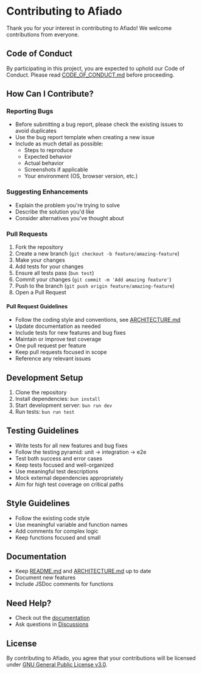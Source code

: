 # Contributing to Afiado

Thank you for your interest in contributing to Afiado! We welcome contributions from everyone.

## Code of Conduct

By participating in this project, you are expected to uphold our Code of Conduct. Please read [CODE_OF_CONDUCT.md](./CODE_OF_CONDUCT.md) before proceeding.

## How Can I Contribute?

### Reporting Bugs

- Before submitting a bug report, please check the existing issues to avoid duplicates
- Use the bug report template when creating a new issue
- Include as much detail as possible:
  - Steps to reproduce
  - Expected behavior
  - Actual behavior
  - Screenshots if applicable
  - Your environment (OS, browser version, etc.)

### Suggesting Enhancements

- Explain the problem you're trying to solve
- Describe the solution you'd like
- Consider alternatives you've thought about

### Pull Requests

1. Fork the repository
2. Create a new branch (`git checkout -b feature/amazing-feature`)
3. Make your changes
4. Add tests for your changes
5. Ensure all tests pass (`bun test`)
6. Commit your changes (`git commit -m 'Add amazing feature'`)
7. Push to the branch (`git push origin feature/amazing-feature`)
8. Open a Pull Request

#### Pull Request Guidelines

- Follow the coding style and conventions, see [ARCHITECTURE.md](./ARCHITECTURE.md)
- Update documentation as needed
- Include tests for new features and bug fixes
- Maintain or improve test coverage
- One pull request per feature
- Keep pull requests focused in scope
- Reference any relevant issues

## Development Setup

1. Clone the repository
2. Install dependencies: `bun install`
3. Start development server: `bun run dev`
4. Run tests: `bun run test`

## Testing Guidelines

- Write tests for all new features and bug fixes
- Follow the testing pyramid: unit → integration → e2e
- Test both success and error cases
- Keep tests focused and well-organized
- Use meaningful test descriptions
- Mock external dependencies appropriately
- Aim for high test coverage on critical paths

## Style Guidelines

- Follow the existing code style
- Use meaningful variable and function names
- Add comments for complex logic
- Keep functions focused and small

## Documentation

- Keep [README.md](./README.md) and [ARCHITECTURE.md](./ARCHITECTURE.md) up to date
- Document new features
- Include JSDoc comments for functions

## Need Help?

- Check out the [documentation](https://afiado.app.br/docs)
- Ask questions in [Discussions](https://github.com/tmtecnologia/afiado/discussions)

## License

By contributing to Afiado, you agree that your contributions will be licensed under [GNU General Public License v3.0](./COPYING).
